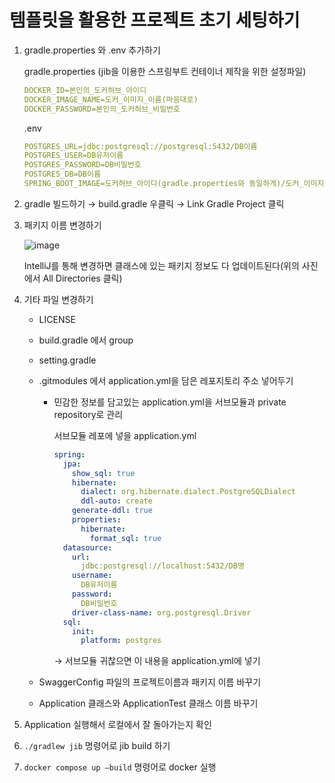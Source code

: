 # 템플릿을 활용한 프로젝트 초기 세팅하기

1. gradle.properties 와 .env 추가하기
    
    gradle.properties (jib을 이용한 스프링부트 컨테이너 제작을 위한 설정파일)
    
    ```yaml
    DOCKER_ID=본인의_도커허브_아이디
    DOCKER_IMAGE_NAME=도커_이미지_이름(마음대로)
    DOCKER_PASSWORD=본인의_도커허브_비밀번호
    ```
    
    .env
    
    ```yaml
    POSTGRES_URL=jdbc:postgresql://postgresql:5432/DB이름
    POSTGRES_USER=DB유저이름
    POSTGRES_PASSWORD=DB비밀번호
    POSTGRES_DB=DB이름
    SPRING_BOOT_IMAGE=도커허브_아이디(gradle.properties와 동일하게)/도커_이미지_이름(gradle.properties와 동일하게):latest
    ```
    
2. gradle 빌드하기 → build.gradle 우클릭 → Link Gradle Project 클릭
3. 패키지 이름 변경하기
    
    ![image](https://user-images.githubusercontent.com/108508730/205462313-f2112b66-058d-41ae-94c5-a79eb5662848.png)
    
    IntelliJ를 통해 변경하면 클래스에 있는 패키지 정보도 다 업데이트된다(위의 사진에서 All Directories 클릭)
    
4. 기타 파일 변경하기
    - LICENSE
    - build.gradle 에서 group
    - setting.gradle
    - .gitmodules 에서 application.yml을 담은 레포지토리 주소 넣어두기
        - 민감한 정보를 담고있는 application.yml을 서브모듈과 private repository로 관리
            
            서브모듈 레포에 넣을 application.yml
            
            ```yaml
            spring:
              jpa:
                show_sql: true
                hibernate:
                  dialect: org.hibernate.dialect.PostgreSQLDialect
                  ddl-auto: create
                generate-ddl: true
                properties:
                  hibernate:
                    format_sql: true
              datasource:
                url:
                  jdbc:postgresql://localhost:5432/DB명
                username:
                  DB유저이름
                password:
                  DB비밀번호
                driver-class-name: org.postgresql.Driver
              sql:
                init:
                  platform: postgres
            ```
            
            → 서브모듈 귀찮으면 이 내용을 application.yml에 넣기
            
    - SwaggerConfig 파일의 프로젝트이름과 패키지 이름 바꾸기
    - Application 클래스와 ApplicationTest 클래스 이름 바꾸기
5. Application 실행해서 로컬에서 잘 돌아가는지 확인
6. `./gradlew jib` 명령어로 jib build 하기
7. `docker compose up —build` 명령어로 docker 실행
